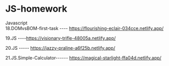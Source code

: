 # JS-homework
Javascript  
18.DOMvsBOM-first-task ---- https://flourishing-eclair-034cce.netlify.app/

19.JS ----https://visionary-trifle-48005a.netlify.app/

20.JS ----- https://jazzy-praline-a6f25b.netlify.app/

21.JS.Simple-Calculator------ https://magical-starlight-ffa04d.netlify.app/
